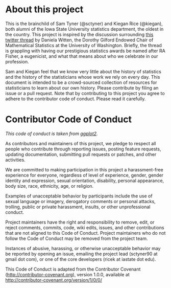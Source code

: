 # About this project

This is the brainchild of Sam Tyner (@sctyner) and Kiegan Rice (@kiegan), both alumni of the Iowa State University statistics department, the oldest in the country. This project is inspired by the discussion surrounding [this twitter thread](https://twitter.com/daniela_witten/status/1268392721275744256?s=20) by Daniela Witten, the Dorothy Gilford Endowed Chair of Mathematical Statistics at the University of Washington. Briefly, the thread is grappling with having our prestigious statistics awards be named after RA Fisher, a eugenicist, and what that means about who we celebrate in our profession. 

Sam and Kiegan feel that we know very little about the history of statistics and the history of the statisticians whose work we rely on every day. This document is intended to be a crowd-sourced collection of resources for statisticians to learn about our own history. Please contribute by filing an issue or a pull request. Note that by contributing to this project you agree to adhere to the contributor code of conduct. Please read it carefully.

# Contributor Code of Conduct

*This code of conduct is taken from [ggplot2](https://github.com/tidyverse/ggplot2/blob/master/CODE_OF_CONDUCT.md).*

As contributors and maintainers of this project, we pledge to respect all people who 
contribute through reporting issues, posting feature requests, updating documentation,
submitting pull requests or patches, and other activities.

We are committed to making participation in this project a harassment-free experience for
everyone, regardless of level of experience, gender, gender identity and expression,
sexual orientation, disability, personal appearance, body size, race, ethnicity, age, or religion.

Examples of unacceptable behavior by participants include the use of sexual language or
imagery, derogatory comments or personal attacks, trolling, public or private harassment,
insults, or other unprofessional conduct.

Project maintainers have the right and responsibility to remove, edit, or reject comments,
commits, code, wiki edits, issues, and other contributions that are not aligned to this 
Code of Conduct. Project maintainers who do not follow the Code of Conduct may be removed 
from the project team.

Instances of abusive, harassing, or otherwise unacceptable behavior may be reported by 
opening an issue, emailing the project lead (sctyner90 at gmail dot com), or one of the core developers (ricek at iastate dot edu).

This Code of Conduct is adapted from the Contributor Covenant 
(http://contributor-covenant.org), version 1.0.0, available at 
http://contributor-covenant.org/version/1/0/0/


